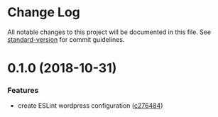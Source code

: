 # Change Log

All notable changes to this project will be documented in this file. See [standard-version](https://github.com/conventional-changelog/standard-version) for commit guidelines.

<a name="0.1.0"></a>
# 0.1.0 (2018-10-31)


### Features

* create ESLint wordpress configuration ([c276484](https://github.com/Yproximite/eslint-config-wordpress/commit/c276484))
